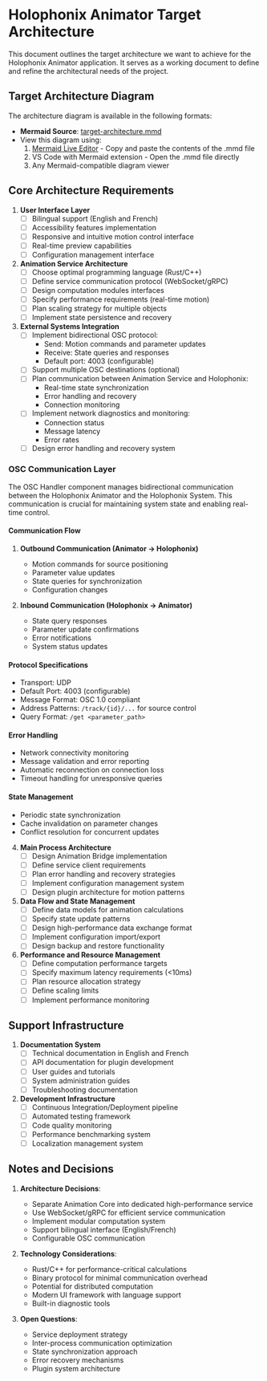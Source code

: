 # Holophonix Animator Target Architecture

This document outlines the target architecture we want to achieve for the Holophonix Animator application. It serves as a working document to define and refine the architectural needs of the project.

## Target Architecture Diagram

The architecture diagram is available in the following formats:

- **Mermaid Source**: [target-architecture.mmd](./diagrams/target-architecture.mmd)
- View this diagram using:
  1. [Mermaid Live Editor](https://mermaid.live) - Copy and paste the contents of the .mmd file
  2. VS Code with Mermaid extension - Open the .mmd file directly
  3. Any Mermaid-compatible diagram viewer

## Core Architecture Requirements

1. **User Interface Layer**
   - [ ] Bilingual support (English and French)
   - [ ] Accessibility features implementation
   - [ ] Responsive and intuitive motion control interface
   - [ ] Real-time preview capabilities
   - [ ] Configuration management interface

2. **Animation Service Architecture**
   - [ ] Choose optimal programming language (Rust/C++)
   - [ ] Define service communication protocol (WebSocket/gRPC)
   - [ ] Design computation modules interfaces
   - [ ] Specify performance requirements (real-time motion)
   - [ ] Plan scaling strategy for multiple objects
   - [ ] Implement state persistence and recovery

3. **External Systems Integration**
   - [ ] Implement bidirectional OSC protocol:
     - Send: Motion commands and parameter updates
     - Receive: State queries and responses
     - Default port: 4003 (configurable)
   - [ ] Support multiple OSC destinations (optional)
   - [ ] Plan communication between Animation Service and Holophonix:
     - Real-time state synchronization
     - Error handling and recovery
     - Connection monitoring
   - [ ] Implement network diagnostics and monitoring:
     - Connection status
     - Message latency
     - Error rates
   - [ ] Design error handling and recovery system

### OSC Communication Layer

The OSC Handler component manages bidirectional communication between the Holophonix Animator and the Holophonix System. This communication is crucial for maintaining system state and enabling real-time control.

#### Communication Flow
1. **Outbound Communication (Animator → Holophonix)**
   - Motion commands for source positioning
   - Parameter value updates
   - State queries for synchronization
   - Configuration changes

2. **Inbound Communication (Holophonix → Animator)**
   - State query responses
   - Parameter update confirmations
   - Error notifications
   - System status updates

#### Protocol Specifications
- Transport: UDP
- Default Port: 4003 (configurable)
- Message Format: OSC 1.0 compliant
- Address Patterns: `/track/{id}/...` for source control
- Query Format: `/get <parameter_path>`

#### Error Handling
- Network connectivity monitoring
- Message validation and error reporting
- Automatic reconnection on connection loss
- Timeout handling for unresponsive queries

#### State Management
- Periodic state synchronization
- Cache invalidation on parameter changes
- Conflict resolution for concurrent updates

4. **Main Process Architecture**
   - [ ] Design Animation Bridge implementation
   - [ ] Define service client requirements
   - [ ] Plan error handling and recovery strategies
   - [ ] Implement configuration management system
   - [ ] Design plugin architecture for motion patterns

5. **Data Flow and State Management**
   - [ ] Define data models for animation calculations
   - [ ] Specify state update patterns
   - [ ] Design high-performance data exchange format
   - [ ] Implement configuration import/export
   - [ ] Design backup and restore functionality

6. **Performance and Resource Management**
   - [ ] Define computation performance targets
   - [ ] Specify maximum latency requirements (<10ms)
   - [ ] Plan resource allocation strategy
   - [ ] Define scaling limits
   - [ ] Implement performance monitoring

## Support Infrastructure

1. **Documentation System**
   - [ ] Technical documentation in English and French
   - [ ] API documentation for plugin development
   - [ ] User guides and tutorials
   - [ ] System administration guides
   - [ ] Troubleshooting documentation

2. **Development Infrastructure**
   - [ ] Continuous Integration/Deployment pipeline
   - [ ] Automated testing framework
   - [ ] Code quality monitoring
   - [ ] Performance benchmarking system
   - [ ] Localization management system

## Notes and Decisions

1. **Architecture Decisions**:
   - Separate Animation Core into dedicated high-performance service
   - Use WebSocket/gRPC for efficient service communication
   - Implement modular computation system
   - Support bilingual interface (English/French)
   - Configurable OSC communication

2. **Technology Considerations**:
   - Rust/C++ for performance-critical calculations
   - Binary protocol for minimal communication overhead
   - Potential for distributed computation
   - Modern UI framework with language support
   - Built-in diagnostic tools

3. **Open Questions**:
   - Service deployment strategy
   - Inter-process communication optimization
   - State synchronization approach
   - Error recovery mechanisms
   - Plugin system architecture
